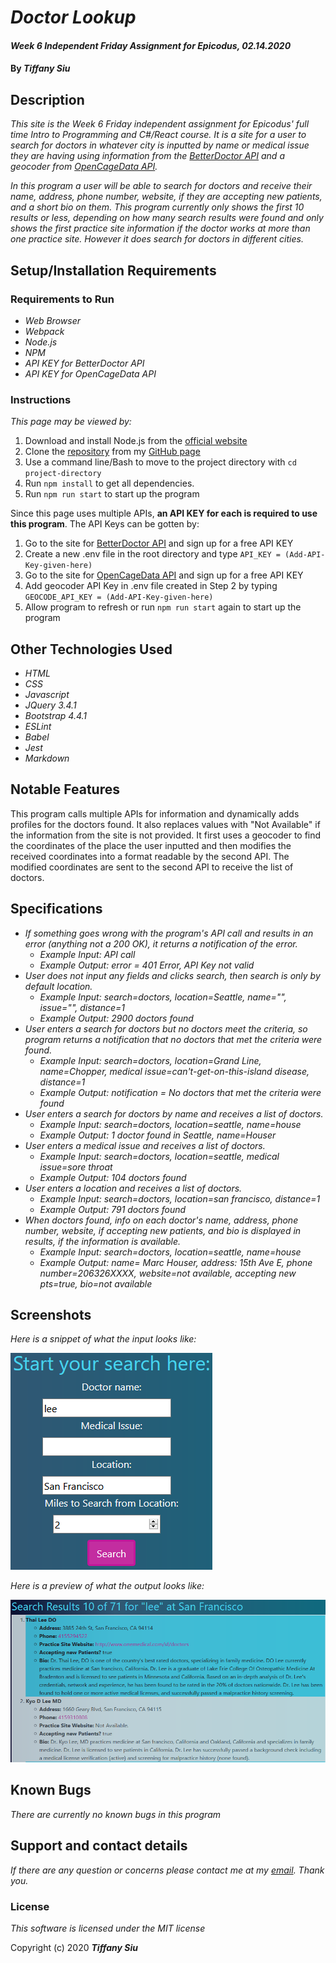 # _Doctor Lookup_

#### _Week 6 Independent Friday Assignment for Epicodus, 02.14.2020_

#### By _**Tiffany Siu**_

## Description

_This site is the Week 6 Friday independent assignment for Epicodus' full time Intro to Programming and C#/React course.  It is a site for a user to search for doctors in whatever city is inputted by name or medical issue they are having using information from the [BetterDoctor API](https://developer.betterdoctor.com) and a geocoder from [OpenCageData API](https://opencagedata.com)._

_In this program a user will be able to search for doctors and receive their name, address, phone number, website, if they are accepting new patients, and a short bio on them. This program currently only shows the first 10 results or less, depending on how many search results were found and only shows the first practice site information if the doctor works at more than one practice site.  However it does search for doctors in different cities._ 

## Setup/Installation Requirements

### Requirements to Run
* _Web Browser_
* _Webpack_
* _Node.js_
* _NPM_
* _API KEY for BetterDoctor API_
* _API KEY for OpenCageData API_

### Instructions

*This page may be viewed by:*

1. Download and install Node.js from the [official website](https://nodejs.org/en/download/)
2. Clone the [repository](https://github.com/TSiu88/beep-boop.git) from my [GitHub page](https://github.com/TSiu88)
3. Use a command line/Bash to move to the project directory with `cd project-directory`
4. Run `npm install` to get all dependencies. 
5. Run `npm run start` to start up the program

Since this page uses multiple APIs, **an API KEY for each is required to use this program**.  The API Keys can be gotten by:
1. Go to the site for [BetterDoctor API](https://developer.betterdoctor.com/) and sign up for a free API KEY
2. Create a new .env file in the root directory and type `API_KEY = (Add-API-Key-given-here)`
3. Go to the site for [OpenCageData API](https://opencagedata.com/) and sign up for a free API KEY
4. Add geocoder API Key in .env file created in Step 2 by typing `GEOCODE_API_KEY = (Add-API-Key-given-here)`
5. Allow program to refresh or run `npm run start` again to start up the program

## Other Technologies Used

* _HTML_
* _CSS_
* _Javascript_
* _JQuery 3.4.1_
* _Bootstrap 4.4.1_
* _ESLint_
* _Babel_
* _Jest_
* _Markdown_

## Notable Features
This program calls multiple APIs for information and dynamically adds profiles for the doctors found.  It also replaces values with "Not Available" if the information from the site is not provided.  It first uses a geocoder to find the coordinates of the place the user inputted and then modifies the received coordinates into a format readable by the second API.  The modified coordinates are sent to the second API to receive the list of doctors.

## Specifications

* _If something goes wrong with the program's API call and results in an error (anything not a 200 OK), it returns a notification of the error._
  * _Example Input: API call_
  * _Example Output: error = 401 Error, API Key not valid_
* _User does not input any fields and clicks search, then search is only by default location._
  * _Example Input: search=doctors, location=Seattle, name="", issue="", distance=1_
  * _Example Output: 2900 doctors found_
* _User enters a search for doctors but no doctors meet the criteria, so program returns a notification that no doctors that met the criteria were found._
  * _Example Input: search=doctors, location=Grand Line, name=Chopper, medical issue=can't-get-on-this-island disease, distance=1_
  * _Example Output: notification = No doctors that met the criteria were found_
* _User enters a search for doctors by name and receives a list of doctors._
  * _Example Input: search=doctors, location=seattle, name=house_
  * _Example Output: 1 doctor found in Seattle, name=Houser_
* _User enters a medical issue and receives a list of doctors._
  * _Example Input: search=doctors, location=seattle, medical issue=sore throat_
  * _Example Output: 104 doctors found_
* _User enters a location and receives a list of doctors._
  * _Example Input: search=doctors, location=san francisco, distance=1_
  * _Example Output: 791 doctors found_
* _When doctors found, info on each doctor's name, address, phone number, website, if accepting new patients, and bio is displayed in results, if the information is available._
  * _Example Input: search=doctors, location=seattle, name=house_
  * _Example Output: name= Marc Houser, address: 15th Ave E, phone number=206326XXXX, website=not available, accepting new pts=true, bio=not available_

## Screenshots

_Here is a snippet of what the input looks like:_

![Snippet of input fields](src/img/snippet1.png)

_Here is a preview of what the output looks like:_

![Snippet of output box](src/img/snippet2.png)

## Known Bugs

_There are currently no known bugs in this program_

## Support and contact details

_If there are any question or concerns please contact me at my [email](mailto:tsiu88@gmail.com). Thank you._

### License

*This software is licensed under the MIT license*

Copyright (c) 2020 **_Tiffany Siu_**
